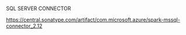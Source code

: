 SQL SERVER CONNECTOR

https://central.sonatype.com/artifact/com.microsoft.azure/spark-mssql-connector_2.12
